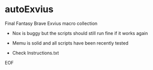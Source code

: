 # autoExvius
Final Fantasy Brave Exvius macro collection

- Nox is buggy but the scripts should still run fine if it works again

- Memu is solid and all scripts have been recently tested

- Check Instructions.txt

EOF
